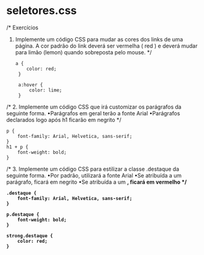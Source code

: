 # seletores.css

/* Exercícios
1. Implemente um código CSS para mudar as cores dos links de uma página. A
cor padrão do link deverá ser vermelha ( red ) e deverá mudar para limão (lemon)
quando sobreposta pelo mouse.
*/

       a {
           color: red;
        }

        a:hover {
            color: lime;
        }

/*
2. Implemente um código CSS que irá customizar os parágrafos da seguinte
forma.
•Parágrafos em geral terão a fonte Arial
•Parágrafos declarados logo após h1 ficarão em negrito
*/

    p {
        font-family: Arial, Helvetica, sans-serif;
    }
    h1 + p {
        font-weight: bold;
    }

/*
3. Implemente um código CSS para estilizar a classe .destaque da seguinte forma.
•Por padrão, utilizará a fonte Arial
•Se atribuída a um parágrafo, ficará em negrito
•Se atribuída a um <strong> , ficará em vermelho
*/

    .destaque {
        font-family: Arial, Helvetica, sans-serif;
    }

    p.destaque {
        font-weight: bold;
    }

    strong.destaque {
        color: red;
    }
